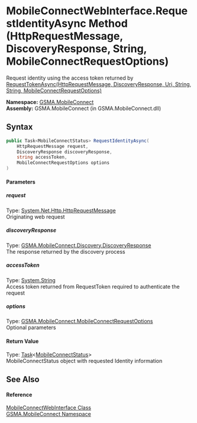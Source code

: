 MobileConnectWebInterface.RequestIdentityAsync Method (HttpRequestMessage, DiscoveryResponse, String, MobileConnectRequestOptions)
==================================================================================================================================
Request identity using the access token returned by [RequestTokenAsync(HttpRequestMessage, DiscoveryResponse, Uri, String, String, MobileConnectRequestOptions)][1]

**Namespace:** [GSMA.MobileConnect][2]  
**Assembly:** GSMA.MobileConnect (in GSMA.MobileConnect.dll)

Syntax
------

```csharp
public Task<MobileConnectStatus> RequestIdentityAsync(
	HttpRequestMessage request,
	DiscoveryResponse discoveryResponse,
	string accessToken,
	MobileConnectRequestOptions options
)
```

#### Parameters

##### *request*
Type: [System.Net.Http.HttpRequestMessage][3]  
Originating web request

##### *discoveryResponse*
Type: [GSMA.MobileConnect.Discovery.DiscoveryResponse][4]  
The response returned by the discovery process

##### *accessToken*
Type: [System.String][5]  
Access token returned from RequestToken required to authenticate the request

##### *options*
Type: [GSMA.MobileConnect.MobileConnectRequestOptions][6]  
Optional parameters

#### Return Value
Type: [Task][7]&lt;[MobileConnectStatus][8]>  
MobileConnectStatus object with requested Identity information

See Also
--------

#### Reference
[MobileConnectWebInterface Class][9]  
[GSMA.MobileConnect Namespace][2]  

[1]: RequestTokenAsync.md
[2]: ../README.md
[3]: http://msdn.microsoft.com/en-us/library/hh159020
[4]: ../../GSMA.MobileConnect.Discovery/DiscoveryResponse/README.md
[5]: http://msdn.microsoft.com/en-us/library/s1wwdcbf
[6]: ../MobileConnectRequestOptions/README.md
[7]: http://msdn.microsoft.com/en-us/library/dd321424
[8]: ../MobileConnectStatus/README.md
[9]: README.md
[10]: ../../_icons/Help.png